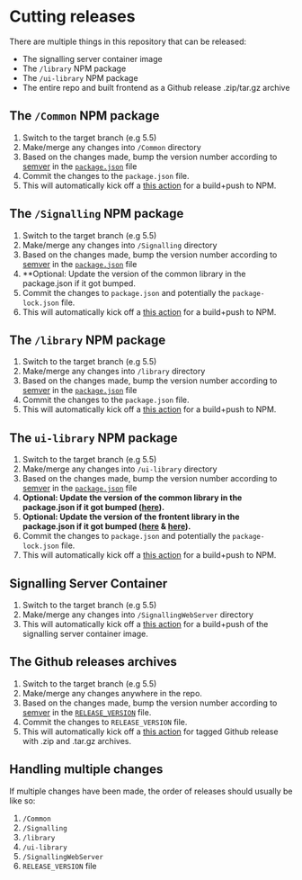 # Cutting releases

There are multiple things in this repository that can be released:

- The signalling server container image
- The `/library` NPM package
- The `/ui-library` NPM package
- The entire repo and built frontend as a Github release .zip/tar.gz archive

## The `/Common` NPM package
1. Switch to the target branch (e.g 5.5)
2. Make/merge any changes into `/Common` directory
3. Based on the changes made, bump the version number according to [semver](https://semver.org/) in the [`package.json`](https://github.com/EpicGamesExt/PixelStreamingInfrastructure/blob/bca2d6b0526dd2333690828f129a0d96a8e42fbf/Common/package.json#L3) file
4. Commit the changes to the `package.json` file.
5. This will automatically kick off a [this action](https://github.com/EpicGamesExt/PixelStreamingInfrastructure/actions/workflows/publish-common-library-to-npm.yml) for a build+push to NPM.

## The `/Signalling` NPM package
1. Switch to the target branch (e.g 5.5)
2. Make/merge any changes into `/Signalling` directory
3. Based on the changes made, bump the version number according to [semver](https://semver.org/) in the [`package.json`](https://github.com/EpicGamesExt/PixelStreamingInfrastructure/blob/bca2d6b0526dd2333690828f129a0d96a8e42fbf/Signalling/package.json#L3) file
4. **Optional: Update the version of the common library in the package.json if it got bumped.
5. Commit the changes to `package.json` and potentially the `package-lock.json` file.
6. This will automatically kick off a [this action](https://github.com/EpicGamesExt/PixelStreamingInfrastructure/actions/workflows/publish-signalling-library-to-npm.yml) for a build+push to NPM.

## The `/library` NPM package
1. Switch to the target branch (e.g 5.5)
2. Make/merge any changes into `/library` directory
3. Based on the changes made, bump the version number according to [semver](https://semver.org/) in the [`package.json`](https://github.com/EpicGamesExt/PixelStreamingInfrastructure/blob/bca2d6b0526dd2333690828f129a0d96a8e42fbf/Frontend/library/package.json#L3) file
4. Commit the changes to the `package.json` file.
5. This will automatically kick off a [this action](https://github.com/EpicGamesExt/PixelStreamingInfrastructure/actions/workflows/publish-library-to-npm.yml) for a build+push to NPM.

## The `ui-library` NPM package
1. Switch to the target branch (e.g 5.5)
2. Make/merge any changes into `/ui-library` directory
3. Based on the changes made, bump the version number according to [semver](https://semver.org/) in the [`package.json`](https://github.com/EpicGamesExt/PixelStreamingInfrastructure/blob/bca2d6b0526dd2333690828f129a0d96a8e42fbf/Frontend/ui-library/package.json#L3) file
4. **Optional: Update the version of the common library in the package.json if it got bumped ([here](https://github.com/EpicGamesExt/PixelStreamingInfrastructure/blob/bca2d6b0526dd2333690828f129a0d96a8e42fbf/Frontend/ui-library/package.json#L19)).**
5. **Optional: Update the version of the frontent library in the package.json if it got bumped ([here](https://github.com/EpicGamesExt/PixelStreamingInfrastructure/blob/bca2d6b0526dd2333690828f129a0d96a8e42fbf/Frontend/ui-library/package.json#L20) & [here](https://github.com/EpicGamesExt/PixelStreamingInfrastructure/blob/bca2d6b0526dd2333690828f129a0d96a8e42fbf/Frontend/ui-library/package.json#L38)).**
6. Commit the changes to `package.json` and potentially the `package-lock.json` file.
7. This will automatically kick off a [this action](https://github.com/EpicGamesExt/PixelStreamingInfrastructure/actions/workflows/publish-ui-library-to-npm.yml) for a build+push to NPM.

## Signalling Server Container
1. Switch to the target branch (e.g 5.5)
2. Make/merge any changes into `/SignallingWebServer` directory
3. This will automatically kick off a [this action](https://github.com/EpicGamesExt/PixelStreamingInfrastructure/actions/workflows/container-images.yml) for a build+push of the signalling server container image.

## The Github releases archives
1. Switch to the target branch (e.g 5.5)
2. Make/merge any changes anywhere in the repo.
3. Based on the changes made, bump the version number according to [semver](https://semver.org/) in the [`RELEASE_VERSION`](https://github.com/EpicGamesExt/PixelStreamingInfrastructure/blob/master/RELEASE_VERSION) file.
4. Commit the changes to `RELEASE_VERSION` file.
6. This will automatically kick off a [this action](https://github.com/EpicGamesExt/PixelStreamingInfrastructure/actions/workflows/create-gh-release.yml) for tagged Github release with .zip and .tar.gz archives.

## Handling multiple changes
If multiple changes have been made, the order of releases should usually be like so:

1. `/Common`
2. `/Signalling`
3. `/library`
4. `/ui-library`
5. `/SignallingWebServer`
6. `RELEASE_VERSION` file
